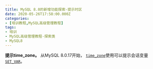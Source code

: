```yaml
---
title: MySQL 8.0的新增功能探索-提示时区
date: 2020-05-26T17:58:00.000Z
categories:
- [培训教程,MySQL高级管理教程]
tags:
- 培训
- MySQL高级管理教程-探索类
- MySQL8
---
```


**提示time_zone。** 从MySQL 8.0.17开始， [`time_zone`](https://dev.mysql.com/doc/refman/8.0/en/server-system-variables.html#sysvar_time_zone)使用可以提示会话变量 [`SET_VAR`](https://dev.mysql.com/doc/refman/8.0/en/optimizer-hints.html#optimizer-hints-set-var)。
